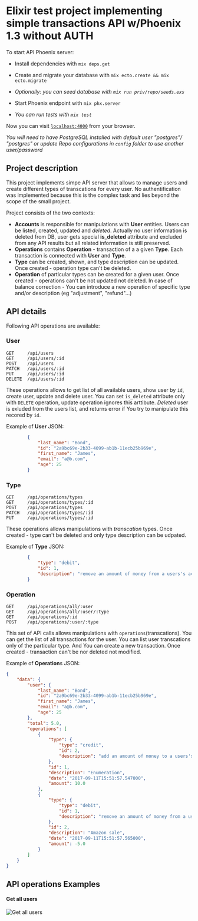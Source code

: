 # Elixir test project implementing simple transactions API w/Phoenix 1.3 without AUTH

To start API Phoenix server:

  * Install dependencies with `mix deps.get`
  * Create and migrate your database with `mix ecto.create && mix ecto.migrate`
  * _Optionally: you can seed database with `mix run priv/repo/seeds.exs`_
  * Start Phoenix endpoint with `mix phx.server`

  * _You can run tests with `mix test`_

Now you can visit [`localhost:4000`](http://localhost:4000) from your browser.

_You will need to have PostgreSQL installed with default user "postgres"/ "postgres" or update Repo configurations in `config` folder to use another user/password_

## Project description

This project implements simpe API server that allows to manage users and create different types of transcations for every user. No authentification was implemented because this is the complex task and lies beyond the scope of the small project.

Project consists of the two contexts:

  * **Accounts** is responsible for manipulations with **User** entities. Users can be listed, created, updated and _deleted_. Actually no user information is deleted from DB, user gets special **is_deleted** attribute and excluded from any API results but all related information is still preserved.
  * **Operations** contains **Operation** -
 transaction of a a given **Type**. Each transaction is connected with **User** and **Type**.
  * **Type** can be created, shown, and type description can be updated. Once created - operation type can't be deleted.
  * **Operation** of particular types can be created for a given user. Once created - operations can't be not updated not deleted. In case of balance correction - You can introduce a new operation of specific type and/or description (eg "adjustment", "refund"...)

## API details

Following API operations are available:

### User
```
GET     /api/users
GET     /api/users/:id                 
POST    /api/users                     
PATCH   /api/users/:id                 
PUT     /api/users/:id                 
DELETE  /api/users/:id          
```
These operations allows to get list of all available users, show user by `id`, create user, update and delete user. You can set `is_deleted` attribute only with `DELETE` operation, update operation ignores this arttibute. _Deleted_ user is exluded from the users list, and returns error if You try to manipulate this recored by `id`.

Example of **User** JSON:
```json
		{
			"last_name": "Bond",
			"id": "2a9bc69e-2b33-4099-ab1b-11ecb25b969e",
			"first_name": "James",
			"email": "a@b.com",
			"age": 25
		}
```

### Type
```
GET     /api/operations/types          
GET     /api/operations/types/:id      
POST    /api/operations/types          
PATCH   /api/operations/types/:id      
PUT     /api/operations/types/:id
```
These operations allows manipulations with _transcation_ types. Once created - type can't be deleted and only type description can be udpated.

Example of **Type** JSON:
```json
		{
			"type": "debit",
			"id": 1,
			"description": "remove an amount of money from a users's account"
		}
```

### Operation
```
GET     /api/operations/all/:user      
GET     /api/operations/all/:user/:type
GET     /api/operations/:id            
POST    /api/operations/:user/:type    
```
This set of API calls allows manipulations with `operations`(transcations). You can get the list of all transactions for the user. You can list user transcations only of the particular type. And You can create a new transaction. Once created - transaction can't be nor deleted not modified.

Example of **Operation**s JSON:
```json
{
	"data": {
		"user": {
			"last_name": "Bond",
			"id": "2a9bc69e-2b33-4099-ab1b-11ecb25b969e",
			"first_name": "James",
			"email": "a@b.com",
			"age": 25
		},
		"total": 5.0,
		"operations": [
			{
				"type": {
					"type": "credit",
					"id": 2,
					"description": "add an amount of money to a users's account"
				},
				"id": 1,
				"description": "Enumeration",
				"date": "2017-09-11T15:51:57.547000",
				"amount": 10.0
			},
			{
				"type": {
					"type": "debit",
					"id": 1,
					"description": "remove an amount of money from a users's account"
				},
				"id": 2,
				"description": "Amazon sale",
				"date": "2017-09-11T15:51:57.565000",
				"amount": -5.0
			}
		]
	}
}
```

## API operations Examples
#### Get all users
![Get all users](http://i.piccy.info/i9/dc5a476e23eb356564cc722029e6950b/1505145709/63498/1178831/Get_Users.jpg "Get all users") 


